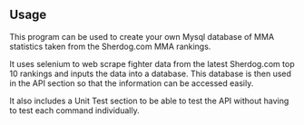 ## Usage

This program can be used to create your own Mysql database of MMA statistics taken from the Sherdog.com MMA rankings.

It uses selenium to web scrape fighter data from the latest Sherdog.com top 10 rankings and inputs the data into a database.
This database is then used in the API section so that the information can be accessed easily.

It also includes a Unit Test section to be able to test the API without having to test each command individually.</p>






